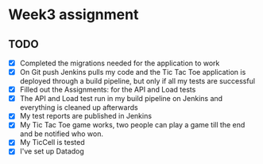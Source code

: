 # Week3 assignment
## TODO

* [x] Completed the migrations needed for the application to work
* [x] On Git push Jenkins pulls my code and the Tic Tac Toe application is deployed through a build pipeline, but only if all my tests are successful
* [x] Filled out the Assignments: for the API and Load tests
* [x] The API and Load test run in my build pipeline on Jenkins and everything is cleaned up afterwards
* [x] My test reports are published in Jenkins
* [x] My Tic Tac Toe game works, two people can play a game till the end and be notified who won.
* [x] My TicCell is tested
* [x] I've set up Datadog
